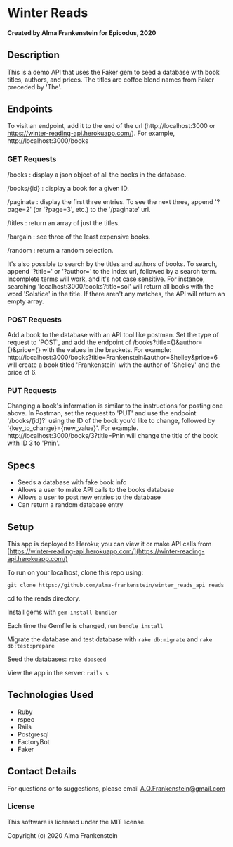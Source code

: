 # Winter Reads

#### Created by Alma Frankenstein for Epicodus, 2020

## Description

This is a demo API that uses the Faker gem to seed a database with book titles, authors, and prices. The titles are coffee blend names from Faker preceded by 'The'.

## Endpoints

To visit an endpoint, add it to the end of the url (http://localhost:3000 or https://winter-reading-api.herokuapp.com/). For example, http://localhost:3000/books

### GET Requests

/books : display a json object of all the books in the database.

/books/{id} : display a book for a given ID.

/paginate : display the first three entries. To see the next three, append '?page=2' (or '?page=3', etc.) to the '/paginate' url. 

/titles : return an array of just the titles.

/bargain : see three of the least expensive books.

/random : return a random selection.

It's also possible to search by the titles and authors of books. To search, append '?title=' or '?author=' to the index url, followed by a search term. Incomplete terms will work, and it's not case sensitive. For instance, searching 'localhost:3000/books?title=sol' will return all books with the word 'Solstice' in the title. If there aren't any matches, the API will return an empty array.

### POST Requests

Add a book to the database with an API tool like postman. Set the type of request to 'POST', and add the endpoint of 
/books?title={}&author={}&price={} with the values in the brackets. For example: http://localhost:3000/books?title=Frankenstein&author=Shelley&price=6 will create a book titled 'Frankenstein' with the author of 'Shelley' and the price of 6.

### PUT Requests

Changing a book's information is similar to the instructions for posting one above. In Postman, set the request to 'PUT' and use the endpoint '/books/{id}?' using the ID of the book you'd like to change, followed by '{key_to_change}={new_value}'. For example. http://localhost:3000/books/3?title=Pnin will change the title of the book with ID 3 to 'Pnin'.


## Specs

* Seeds a database with fake book info
* Allows a user to make API calls to the books database
* Allows a user to post new entries to the database
* Can return a random database entry

## Setup

This app is deployed to Heroku; you can view it or make API calls from [https://winter-reading-api.herokuapp.com/](https://winter-reading-api.herokuapp.com/)


To run on your localhost, clone this repo using:

```git clone https://github.com/alma-frankenstein/winter_reads_api reads```

cd to the reads directory.

Install gems with ```gem install bundler```

Each time the Gemfile is changed, run ```bundle install```

Migrate the database and test database with ```rake db:migrate``` and ```rake db:test:prepare```

Seed the databases: ```rake db:seed```

View the app in the server: ```rails s```


## Technologies Used

* Ruby
* rspec
* Rails
* Postgresql
* FactoryBot
* Faker

## Contact Details

For questions or to suggestions, please email A.Q.Frankenstein@gmail.com

### License

This software is licensed under the MIT license.

Copyright (c) 2020 Alma Frankenstein